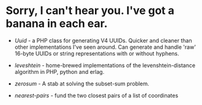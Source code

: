 Sorry, I can't hear you. I've got a banana in each ear.
=======================================================

-   *Uuid* - a PHP class for generating V4 UUIDs. Quicker and cleaner than 
    other implementations I've seen around. Can generate and handle 'raw'
    16-byte UUIDs or string representations with or without hyphens.

-   *leveshtein* - home-brewed implementations of the levenshtein-distance
    algorithm in PHP, python and erlag.

-   *zerosum* - A stab at solving the subset-sum problem.

-   *nearest-pairs* - fund the two closest pairs of a list of coordinates
